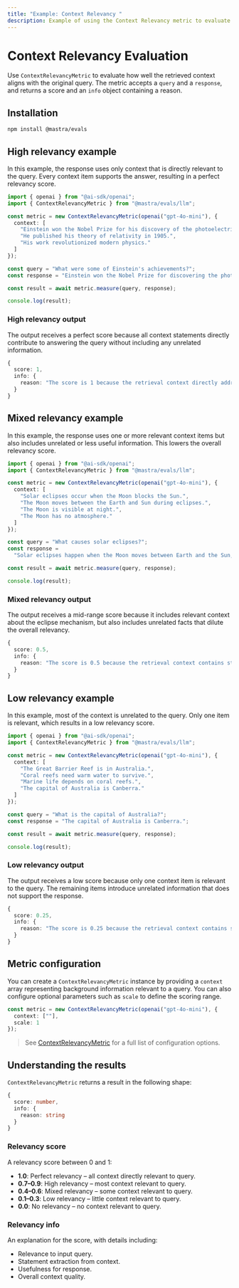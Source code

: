 ```yaml
---
title: "Example: Context Relevancy "
description: Example of using the Context Relevancy metric to evaluate how relevant context information is to a query.
---
```



# Context Relevancy Evaluation

<ScorerCallout />

Use `ContextRelevancyMetric` to evaluate how well the retrieved context aligns with the original query. The metric accepts a `query` and a `response`, and returns a score and an `info` object containing a reason.

## Installation

```bash copy
npm install @mastra/evals
```

## High relevancy example

In this example, the response uses only context that is directly relevant to the query. Every context item supports the answer, resulting in a perfect relevancy score.

```typescript filename="src/example-high-context-relevancy.ts" showLineNumbers copy
import { openai } from "@ai-sdk/openai";
import { ContextRelevancyMetric } from "@mastra/evals/llm";

const metric = new ContextRelevancyMetric(openai("gpt-4o-mini"), {
  context: [
    "Einstein won the Nobel Prize for his discovery of the photoelectric effect.",
    "He published his theory of relativity in 1905.",
    "His work revolutionized modern physics."
  ]
});

const query = "What were some of Einstein's achievements?";
const response = "Einstein won the Nobel Prize for discovering the photoelectric effect and published his groundbreaking theory of relativity.";

const result = await metric.measure(query, response);

console.log(result);
```

### High relevancy output

The output receives a perfect score because all context statements directly contribute to answering the query without including any unrelated information.

```typescript
{
  score: 1,
  info: {
    reason: "The score is 1 because the retrieval context directly addresses the input by highlighting Einstein's significant achievements, making it entirely relevant."
  }
}
```

## Mixed relevancy example

In this example, the response uses one or more relevant context items but also includes unrelated or less useful information. This lowers the overall relevancy score.

```typescript filename="src/example-mixed-context-relevancy.ts" showLineNumbers copy
import { openai } from "@ai-sdk/openai";
import { ContextRelevancyMetric } from "@mastra/evals/llm";

const metric = new ContextRelevancyMetric(openai("gpt-4o-mini"), {
  context: [
    "Solar eclipses occur when the Moon blocks the Sun.",
    "The Moon moves between the Earth and Sun during eclipses.",
    "The Moon is visible at night.",
    "The Moon has no atmosphere."
  ]
});

const query = "What causes solar eclipses?";
const response =
  "Solar eclipses happen when the Moon moves between Earth and the Sun, blocking sunlight.";

const result = await metric.measure(query, response);

console.log(result);
```

### Mixed relevancy output

The output receives a mid-range score because it includes relevant context about the eclipse mechanism, but also includes unrelated facts that dilute the overall relevancy.

```typescript
{
  score: 0.5,
  info: {
    reason: "The score is 0.5 because the retrieval context contains statements that are irrelevant to the input, such as 'The Moon is visible at night' and 'The Moon has no atmosphere', which do not explain the causes of solar eclipses. This lack of relevant information significantly lowers the contextual relevancy score."
  }
}
```

## Low relevancy example

In this example, most of the context is unrelated to the query. Only one item is relevant, which results in a low relevancy score.

```typescript filename="src/example-low-context-relevancy.ts" showLineNumbers copy
import { openai } from "@ai-sdk/openai";
import { ContextRelevancyMetric } from "@mastra/evals/llm";

const metric = new ContextRelevancyMetric(openai("gpt-4o-mini"), {
  context: [
    "The Great Barrier Reef is in Australia.",
    "Coral reefs need warm water to survive.",
    "Marine life depends on coral reefs.",
    "The capital of Australia is Canberra."
  ]
});

const query = "What is the capital of Australia?";
const response = "The capital of Australia is Canberra.";

const result = await metric.measure(query, response);

console.log(result);
```

### Low relevancy output

The output receives a low score because only one context item is relevant to the query. The remaining items introduce unrelated information that does not support the response.

```typescript
{
  score: 0.25,
  info: {
    reason: "The score is 0.25 because the retrieval context contains statements that are completely irrelevant to the input question about the capital of Australia. For instance, 'The Great Barrier Reef is in Australia' and 'Coral reefs need warm water to survive' do not provide any geographical or political information related to the capital, thus failing to address the inquiry."
  }
}
```

## Metric configuration

You can create a `ContextRelevancyMetric` instance by providing a `context` array representing background information relevant to a query. You can also configure optional parameters such as `scale` to define the scoring range.

```typescript showLineNumbers copy
const metric = new ContextRelevancyMetric(openai("gpt-4o-mini"), {
  context: [""],
  scale: 1
});
```

> See [ContextRelevancyMetric](/reference/evals/context-relevancy.md) for a full list of configuration options.

## Understanding the results

`ContextRelevancyMetric` returns a result in the following shape:

```typescript
{
  score: number,
  info: {
    reason: string
  }
}
```

### Relevancy score

A relevancy score between 0 and 1:

- **1.0**: Perfect relevancy – all context directly relevant to query.
- **0.7–0.9**: High relevancy – most context relevant to query.
- **0.4–0.6**: Mixed relevancy – some context relevant to query.
- **0.1–0.3**: Low relevancy – little context relevant to query.
- **0.0**: No relevancy – no context relevant to query.

### Relevancy info

An explanation for the score, with details including:

- Relevance to input query.
- Statement extraction from context.
- Usefulness for response.
- Overall context quality.

<GithubLink
  outdated={true}
  marginTop='mt-16'
  link="https://github.com/mastra-ai/mastra/blob/main/examples/basics/evals/context-relevancy"
/>
